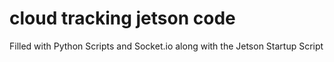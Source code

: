 # cloud tracking jetson code
Filled with Python Scripts and Socket.io along with the Jetson Startup Script
